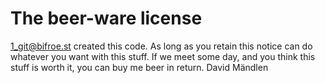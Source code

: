 The beer-ware license
=====================

1_git@bifroe.st created this code. As long as you retain this notice can do 
whatever you want with this stuff. If we meet some day, and you think this 
stuff is worth it, you can buy me beer in return.
David Mändlen
